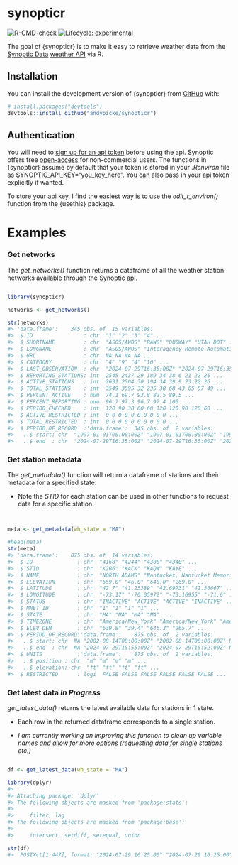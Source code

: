 
<!-- README.md is generated from README.Rmd. Please edit that file -->

# synopticr

<!-- badges: start -->

[![R-CMD-check](https://github.com/andypicke/synopticr/actions/workflows/R-CMD-check.yaml/badge.svg)](https://github.com/andypicke/synopticr/actions/workflows/R-CMD-check.yaml)
[![Lifecycle:
experimental](https://img.shields.io/badge/lifecycle-experimental-orange.svg)](https://lifecycle.r-lib.org/articles/stages.html#experimental)

<!-- badges: end -->

The goal of {synopticr} is to make it easy to retrieve weather data from
the [Synoptic Data](https://synopticdata.com/) [weather
API](https://synopticdata.com/weatherapi/) via R.

## Installation

You can install the development version of {synopticr} from
[GitHub](https://github.com/) with:

``` r
# install.packages("devtools")
devtools::install_github("andypicke/synopticr")
```

## Authentication

You will need to [sign up for an api
token](https://signin.synopticdata.com/u/signup/) before using the api.
Synoptic offers free
[open-access](https://synopticdata.com/pricing/open-access-pricing/) for
non-commercial users. The functions in {synopticr} assume by default
that your token is stored in your *.Renviron* file as
SYNOPTIC_API_KEY=“you_key_here”. You can also pass in your api token
explicitly if wanted.

<div class="callout-note">

To store your api key, I find the easiest way is to use the
*edit_r_environ()* function from the {usethis} package.

</div>

# Examples

### Get networks

The *get_networks()* function returns a dataframe of all the weather
station networks available through the Synoptic api.

``` r

library(synopticr)

networks <- get_networks()

str(networks)
#> 'data.frame':    345 obs. of  15 variables:
#>  $ ID                : chr  "1" "2" "3" "4" ...
#>  $ SHORTNAME         : chr  "ASOS/AWOS" "RAWS" "DUGWAY" "UTAH DOT" ...
#>  $ LONGNAME          : chr  "ASOS/AWOS" "Interagency Remote Automatic Weather Stations" "U.S. Army Dugway Proving Grounds" "Utah Department of Transportation" ...
#>  $ URL               : chr  NA NA NA NA ...
#>  $ CATEGORY          : chr  "4" "9" "4" "10" ...
#>  $ LAST_OBSERVATION  : chr  "2024-07-29T16:35:00Z" "2024-07-29T16:35:00Z" "2024-07-29T16:25:00Z" "2024-07-29T16:25:00Z" ...
#>  $ REPORTING_STATIONS: int  2545 2437 29 189 34 38 6 21 22 26 ...
#>  $ ACTIVE_STATIONS   : int  2631 2504 30 194 34 39 9 23 22 26 ...
#>  $ TOTAL_STATIONS    : int  3549 3595 32 235 38 68 43 65 57 49 ...
#>  $ PERCENT_ACTIVE    : num  74.1 69.7 93.8 82.5 89.5 ...
#>  $ PERCENT_REPORTING : num  96.7 97.3 96.7 97.4 100 ...
#>  $ PERIOD_CHECKED    : int  120 90 30 60 60 120 120 90 120 60 ...
#>  $ ACTIVE_RESTRICTED : int  0 0 0 0 0 0 0 0 0 0 ...
#>  $ TOTAL_RESTRICTED  : int  0 0 0 0 0 0 0 0 0 0 ...
#>  $ PERIOD_OF_RECORD  :'data.frame':  345 obs. of  2 variables:
#>   ..$ start: chr  "1997-01-01T00:00:00Z" "1997-01-01T00:00:00Z" "1997-02-28T00:00:00Z" "1997-01-01T00:00:00Z" ...
#>   ..$ end  : chr  "2024-07-29T16:35:00Z" "2024-07-29T16:35:00Z" "2024-07-29T16:25:00Z" "2024-07-29T16:25:00Z" ...
```

### Get station metadata

The *get_metadata()* function will return a dataframe of stations and
their metadata for a specified state.

- Note the *STID* for each station can be used in other functions to
  request data for a specific station.

``` r


meta <- get_metadata(wh_state = "MA")

#head(meta)
str(meta)
#> 'data.frame':    875 obs. of  14 variables:
#>  $ ID              : chr  "4168" "4244" "4308" "4340" ...
#>  $ STID            : chr  "K2B6" "KACK" "KAQW" "KAYE" ...
#>  $ NAME            : chr  "NORTH ADAMS" "Nantucket, Nantucket Memorial Airport" "North Adams Harriman-and-West Airport" "Fort Devens / Ayer" ...
#>  $ ELEVATION       : chr  "659.0" "46.0" "640.0" "269.0" ...
#>  $ LATITUDE        : chr  "42.7" "41.25389" "42.69731" "42.56667" ...
#>  $ LONGITUDE       : chr  "-73.17" "-70.05972" "-73.16955" "-71.6" ...
#>  $ STATUS          : chr  "INACTIVE" "ACTIVE" "ACTIVE" "INACTIVE" ...
#>  $ MNET_ID         : chr  "1" "1" "1" "1" ...
#>  $ STATE           : chr  "MA" "MA" "MA" "MA" ...
#>  $ TIMEZONE        : chr  "America/New_York" "America/New_York" "America/New_York" "America/New_York" ...
#>  $ ELEV_DEM        : chr  "639.8" "39.4" "646.3" "265.7" ...
#>  $ PERIOD_OF_RECORD:'data.frame':    875 obs. of  2 variables:
#>   ..$ start: chr  NA "2002-08-14T00:00:00Z" "2002-08-14T00:00:00Z" NA ...
#>   ..$ end  : chr  NA "2024-07-29T15:55:00Z" "2024-07-29T15:52:00Z" NA ...
#>  $ UNITS           :'data.frame':    875 obs. of  2 variables:
#>   ..$ position : chr  "m" "m" "m" "m" ...
#>   ..$ elevation: chr  "ft" "ft" "ft" "ft" ...
#>  $ RESTRICTED      : logi  FALSE FALSE FALSE FALSE FALSE FALSE ...
```

### Get latest data *In Progress*

*get_latest_data()* returns the latest available data for stations in 1
state.

- Each row in the returned dataframe corresponds to a single station.

- *I am currently working on improving this function to clean up
  variable names and allow for more options (requesting data for single
  stations etc.)*

``` r

df <- get_latest_data(wh_state = "MA")

library(dplyr)
#> 
#> Attaching package: 'dplyr'
#> The following objects are masked from 'package:stats':
#> 
#>     filter, lag
#> The following objects are masked from 'package:base':
#> 
#>     intersect, setdiff, setequal, union

str(df)
#>  POSIXct[1:447], format: "2024-07-29 16:25:00" "2024-07-29 16:25:00" "2024-07-29 16:25:00" ...
```
